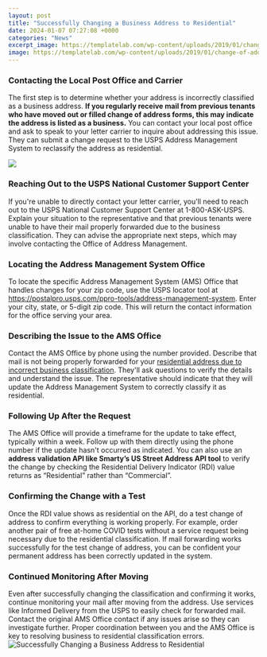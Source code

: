 ```yaml
---
layout: post
title: "Successfully Changing a Business Address to Residential"
date: 2024-01-07 07:27:08 +0000
categories: "News"
excerpt_image: https://templatelab.com/wp-content/uploads/2019/01/change-of-address-letter-20.jpg
image: https://templatelab.com/wp-content/uploads/2019/01/change-of-address-letter-20.jpg
---
```


### Contacting the Local Post Office and Carrier
The first step is to determine whether your address is incorrectly classified as a business address. **If you regularly receive mail from previous tenants who have moved out or filled change of address forms, this may indicate the address is listed as a business.** You can contact your local post office and ask to speak to your letter carrier to inquire about addressing this issue. They can submit a change request to the USPS Address Management System to reclassify the address as residential. 

![](https://templatelab.com/wp-content/uploads/2019/01/change-of-address-letter-16.jpg)
### Reaching Out to the USPS National Customer Support Center
If you're unable to directly contact your letter carrier, you'll need to reach out to the USPS National Customer Support Center at 1-800-ASK-USPS. Explain your situation to the representative and that previous tenants were unable to have their mail properly forwarded due to the business classification. They can advise the appropriate next steps, which may involve contacting the Office of Address Management.
### Locating the Address Management System Office
To locate the specific Address Management System (AMS) Office that handles changes for your zip code, use the USPS locator tool at https://postalpro.usps.com/ppro-tools/address-management-system. Enter your city, state, or 5-digit zip code. This will return the contact information for the office serving your area. 
### Describing the Issue to the AMS Office
Contact the AMS Office by phone using the number provided. Describe that mail is not being properly forwarded for your [residential address due to incorrect business classification](https://store.fi.io.vn/chihuahua-dog-full-moon-at-night-dog-breed-chihuahua). They'll ask questions to verify the details and understand the issue. The representative should indicate that they will update the Address Management System to correctly classify it as residential.
### Following Up After the Request
The AMS Office will provide a timeframe for the update to take effect, typically within a week. Follow up with them directly using the phone number if the update hasn't occurred as indicated. You can also use an **address validation API like Smarty’s US Street Address API tool** to verify the change by checking the Residential Delivery Indicator (RDI) value returns as “Residential” rather than “Commercial”. 
### Confirming the Change with a Test
Once the RDI value shows as residential on the API, do a test change of address to confirm everything is working properly. For example, order another pair of free at-home COVID tests without a service request being necessary due to the residential classification. If mail forwarding works successfully for the test change of address, you can be confident your permanent address has been correctly updated in the system.
### Continued Monitoring After Moving
Even after successfully changing the classification and confirming it works, continue monitoring your mail after moving from the address. Use services like Informed Delivery from the USPS to easily check for forwarded mail. Contact the original AMS Office contact if any issues arise so they can investigate further. Proper coordination between you and the AMS Office is key to resolving business to residential classification errors.
![Successfully Changing a Business Address to Residential](https://templatelab.com/wp-content/uploads/2019/01/change-of-address-letter-20.jpg)